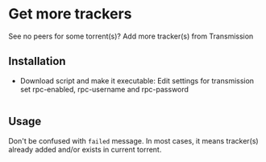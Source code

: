 # Get more trackers

See no peers for some torrent(s)? Add more tracker(s) from Transmission

## Installation
* Download script and make it executable:
Edit settings for transmission set rpc-enabled, rpc-username and rpc-password
```

```

## Usage


Don't be confused with `failed` message. In most cases, it means tracker(s) already added and/or exists in current torrent.
